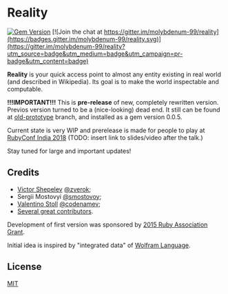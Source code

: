 Reality
=======

[![Gem Version](https://badge.fury.io/rb/reality.svg)](http://badge.fury.io/rb/reality)
[![Join the chat at https://gitter.im/molybdenum-99/reality](https://badges.gitter.im/molybdenum-99/reality.svg)](https://gitter.im/molybdenum-99/reality?utm_source=badge&utm_medium=badge&utm_campaign=pr-badge&utm_content=badge)

**Reality** is your quick access point to almost any entity existing in
real world (and described in Wikipedia). Its goal is to make the world
inspectable and computable.

**!!!IMPORTANT!!!** This is **pre-release** of new, completely rewritten version. Previos version
turned to be a (nice-looking) dead end. It still can be found at [old-prototype](https://github.com/molybdenum-99/reality/tree/old-prototype-branch)
branch, and installed as a gem version 0.0.5.

Current state is very WIP and prerelease is made for people to play at [RubyConf India 2018](http://rubyconfindia.org/)
(TODO: insert link to slides/video after the talk.)

Stay tuned for large and important updates!

## Credits

* [Victor Shepelev](https://zverok.github.io) [@zverok](https://github.com/zverok);
* Sergii Mostovyi [@smostovoy](https://github.com/smostovoy);
* [Valentino Stoll](http://www.awesomevibe.com/) [@codenamev](https://github.com/codenamev);
* [Several great contributors](https://github.com/molybdenum-99/reality/graphs/contributors).

Development of first version was sponsored by
[2015 Ruby Association Grant](http://www.ruby.or.jp/en/news/20160406.html).

Initial idea is inspired by "integrated data" of
[Wolfram Language](http://reference.wolfram.com/language/).

## License

[MIT](https://github.com/molybdenum-99/reality/blob/master/LICENSE.txt)
